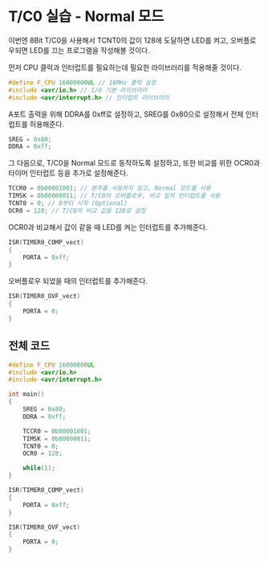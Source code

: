 # T/C0 실습 - Normal 모드

이번엔 8Bit T/C0을 사용해서 TCNT0의 값이 128에 도달하면 LED를 켜고, 오버플로우되면 LED를 끄는 프로그램을 작성해볼 것이다.

먼저 CPU 클럭과 인터럽트를 필요하는데 필요한 라이브러리를 적용해줄 것이다.

```c
#define F_CPU 16000000UL // 16MHz 클럭 설정
#include <avr/io.h> // I/O 기본 라이브러리
#include <avr/interrupt.h> // 인터럽트 라이브러리
```

A포트 출력을 위해 DDRA를 0xff로 설정하고, SREG를 0x80으로 설정해서 전체 인터럽트를 허용해준다.

```c
SREG = 0x80;
DDRA = 0xff;
```

그 다음으로, T/C0을 Normal 모드로 동작하도록 설정하고, 또한 비교를 위한 OCR0과 타이머 인터럽트 등을 추가로 설정해준다.

```c
TCCR0 = 0b00001001; // 분주를 사용하지 않고, Normal 모드를 사용
TIMSK = 0b00000011; // T/C0의 오버플로우, 비교 일치 인터럽트를 사용
TCNT0 = 0; // 0부터 시작 (Optional)
OCR0 = 128; // T/C0의 비교 값을 128로 설정
```

OCR0과 비교해서 값이 같을 때 LED를 켜는 인터럽트를 추가해준다.

```c
ISR(TIMER0_COMP_vect)
{
    PORTA = 0xff;
}
```

오버플로우 되었을 때의 인터럽트를 추가해준다.

```c
ISR(TIMER0_OVF_vect)
{
    PORTA = 0;
}
```

## 전체 코드

```c
#define F_CPU 16000000UL
#include <avr/io.h>
#include <avr/interrupt.h>

int main()
{
    SREG = 0x80;
    DDRA = 0xff;

    TCCR0 = 0b00001001;
    TIMSK = 0b00000011;
    TCNT0 = 0;
    OCR0 = 128;

    while(1);
}

ISR(TIMER0_COMP_vect)
{
    PORTA = 0xff;
}

ISR(TIMER0_OVF_vect)
{
    PORTA = 0;
}
```
